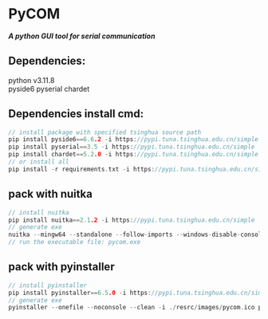 # PyCOM
***A python GUI tool for serial communication***   

## Dependencies:
python v3.11.8  
pyside6  pyserial  chardet   

## Dependencies install cmd:
```C
// install package with specified tsinghua source path
pip install pyside6==6.6.2 -i https://pypi.tuna.tsinghua.edu.cn/simple
pip install pyserial==3.5 -i https://pypi.tuna.tsinghua.edu.cn/simple
pip install chardet==5.2.0 -i https://pypi.tuna.tsinghua.edu.cn/simple
// or install all
pip install -r requirements.txt -i https://pypi.tuna.tsinghua.edu.cn/simple
```

## pack with nuitka
```C
// install nuitka  
pip install nuitka==2.1.2 -i https://pypi.tuna.tsinghua.edu.cn/simple
// generate exe
nuitka --mingw64 --standalone --follow-imports --windows-disable-console --show-progress --show-memory --enable-plugin=pyside6 --windows-icon-from-ico=.\resrc\images\pycom.ico --include-data-dir=./demo=./demo --include-data-files=./ReleaseNote.txt=ReleaseNote.txt pycom.py
// run the executable file: pycom.exe
```

## pack with pyinstaller
```C
// install pyinstaller  
pip install pyinstaller==6.5.0 -i https://pypi.tuna.tsinghua.edu.cn/simple
// generate exe
pyinstaller --onefile --noconsole --clean -i ./resrc/images/pycom.ico pycom.py
```

